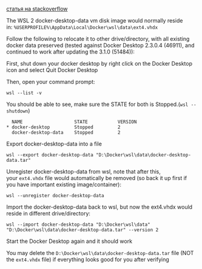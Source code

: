 [статья на stackoverflow](https://stackoverflow.com/questions/62441307/how-can-i-change-the-location-of-docker-images-when-using-docker-desktop-on-wsl2/63752264#63752264)

The WSL 2 docker-desktop-data vm disk image would normally reside in: `%USERPROFILE%\AppData\Local\Docker\wsl\data\ext4.vhdx`

Follow the following to relocate it to other drive/directory, with all existing docker data preserved (tested against Docker Desktop 2.3.0.4 (46911), and continued to work after updating the 3.1.0 (51484)):

First, shut down your docker desktop by right click on the Docker Desktop icon and select Quit Docker Desktop

Then, open your command prompt:

```
wsl --list -v
```

You should be able to see, make sure the STATE for both is Stopped.(`wsl --shutdown`)

```
  NAME                   STATE           VERSION
* docker-desktop         Stopped         2
  docker-desktop-data    Stopped         2
```

Export docker-desktop-data into a file

```
wsl --export docker-desktop-data "D:\Docker\wsl\data\docker-desktop-data.tar"
```

Unregister docker-desktop-data from wsl, note that after this, your `ext4.vhdx` file would automatically be removed (so back it up first if you have important existing image/container):

```
wsl --unregister docker-desktop-data
```

Import the docker-desktop-data back to wsl, but now the ext4.vhdx would reside in different drive/directory:

```
wsl --import docker-desktop-data "D:\Docker\wsl\data" "D:\Docker\wsl\data\docker-desktop-data.tar" --version 2
```

Start the Docker Desktop again and it should work

You may delete the `D:\Docker\wsl\data\docker-desktop-data.tar` file (NOT the `ext4.vhdx` file) if everything looks good for you after verifying